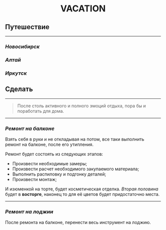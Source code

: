 # <p align="center">VACATION

## **Путешествие**
___
### *Новосибирск*

### *Алтай*

### *Иркутск*

## **Сделать**
---
> После столь активного и полного эмоций отдыха, пора бы и поработать для дома.
___
### _Ремонт на балконе_

Взять себя в руки и не откладывая на потом, все таки выполнить ремонт на балконе, после его утипления.

Ремонт будет состоять из следующих этапов:
* Произвести необходимые замеры;
* Произвести расчет необходимого закупаемого материала;
* Выполнить распиловку и подгонку деталей;
* Произвести монтаж;

И изюменкой на торте, будет косметическая отделка. *Вторая половина* будет в **восторге**, наконец то для её цветов будет придостаточно места.

- - -
### _Ремонт на лоджии_

После ремонта на балконе, перенести весь инструмент на лоджию.